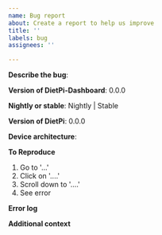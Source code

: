 ```yaml
---
name: Bug report
about: Create a report to help us improve
title: ''
labels: bug
assignees: ''

---
```


**Describe the bug**:
<!-- A clear and concise description of what the bug is. -->

**Version of DietPi-Dashboard**: 0.0.0

**Nightly or stable**: Nightly | Stable

**Version of DietPi**: 0.0.0

**Device architecture**: <!-- e.g. x86_64, armv6, armv8 -->

**To Reproduce**
<!-- Steps to reproduce the behavior -->
1. Go to '...'
2. Click on '....'
3. Scroll down to '....'
4. See error

**Error log**
<!-- Run `journalctl -u dietpi-dashboard` to get -->

**Additional context**
<!-- Add any other context about the problem here. -->

